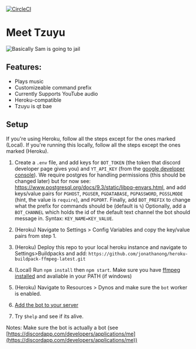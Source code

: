[![CircleCI](https://circleci.com/gh/Optykan/Tzuyu/tree/deploy.svg?style=svg)](https://circleci.com/gh/Optykan/Tzuyu/tree/deploy)

<h1>Meet Tzuyu</h1>

![](http://cdn.koreaboo.com/wp-content/uploads/2016/06/7-1-e1467067293149.jpeg "Basically Sam is going to jail")

<h2>Features:</h2>

- Plays music
- Customizeable command prefix
- Currently Supports YouTube audio
- Heroku-compatible
- Tzuyu is qt bae

<h2>Setup</h2>

If you're using Heroku, follow all the steps except for the ones marked (Local). If you're running this locally, follow all the steps except the ones marked (Heroku).

1. Create a `.env` file, and add keys for `BOT_TOKEN` (the token that discord developer page gives you) and `YT_API_KEY` (from the [google developer console](https://console.developers.google.com)). We require postgres for handling permissions (this should be changed later) but for now see: https://www.postgresql.org/docs/9.3/static/libpq-envars.html, and add keys/value pairs for `PGHOST`, `PGUSER`, `PGDATABASE`, `PGPASSWORD`, `PGSSLMODE` (hint, the value is `require`), and `PGPORT`.
Finally, add `BOT_PREFIX` to change what the prefix for commands should be (default is `%`)
Optionally, add a `BOT_CHANNEL` which holds the id of the default text channel the bot should message in. Syntax: `KEY_NAME=KEY_VALUE`.

2. (Heroku) Navigate to Settings > Config Variables and copy the key/value pairs from step 1.

3. (Heroku) Deploy this repo to your local heroku instance and navigate to Settings>Buildpacks and add: `https://github.com/jonathanong/heroku-buildpack-ffmpeg-latest.git`

4. (Local) Run `npm install` then `npm start`. Make sure you have [ffmpeg installed](https://ffmpeg.org/) and avaliable in your PATH (if windows)

5. (Heroku) Navigate to Resources > Dynos and make sure the `bot` worker is enabled.

6. [Add the bot to your server](https://stackoverflow.com/questions/37689289/joining-a-server-with-the-discord-python-api)

7. Try `$help` and see if its alive.

Notes: Make sure the bot is actually a bot (see [https://discordapp.com/developers/applications/me](https://discordapp.com/developers/applications/me))
